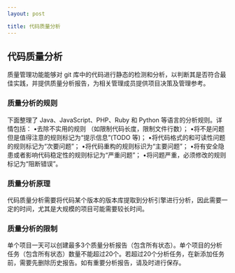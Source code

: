 ```yaml
---
layout: post

title: 代码质量分析
---
```



## 代码质量分析

质量管理功能能够对 git 库中的代码进行静态的检测和分析，以判断其是否符合最佳实践，并提供质量分析报告，为相关管理成员提供项目决策及管理参考。

### 质量分析的规则

下面整理了 Java、JavaScript、PHP、Ruby 和 Python 等语言的分析规则。详情包括：
•去除不实用的规则 （如限制代码长度，限制文件行数）；
•将不是问题但是值得注意的规则标记为“提示信息”(TODO 等)；
•将代码格式的和可读性问题的规则标记为“次要问题”；
•将代码重构的规则标识为“主要问题”；
•将有安全隐患或者影响代码稳定性的规则标记为“严重问题”；
•将问题严重，必须修改的规则标记为“阻断错误”。

### 质量分析原理

代码质量分析需要将代码某个版本的版本库提取到分析引擎进行分析，因此需要一定的时间，尤其是大规模的项目可能需要较长时间。


### 质量分析的限制

单个项目一天可以创建最多3个质量分析报告（包含所有状态）。单个项目的分析任务（包含所有状态）数量不能超过20个。若超过20个分析任务，在新添加任务前，需要先删除历史报告。如有重要分析报告，请及时进行保存。